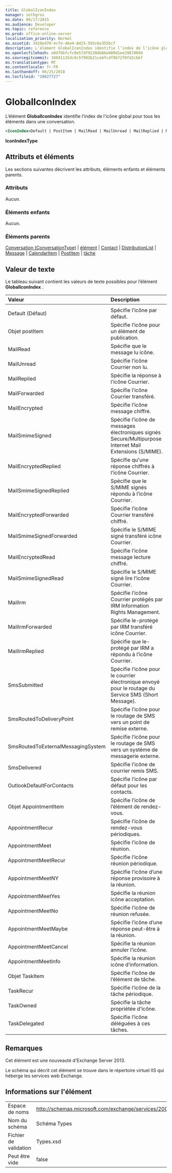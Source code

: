 ```yaml
---
title: GlobalIconIndex
manager: sethgros
ms.date: 09/17/2015
ms.audience: Developer
ms.topic: reference
ms.prod: office-online-server
localization_priority: Normal
ms.assetid: 3d28ed70-4cfe-46e4-8d15-593c6e355bcf
description: L’élément GlobalIconIndex identifie l’index de l’icône global pour tous les éléments dans une conversation.
ms.openlocfilehash: e8d78bfcfc0e57df9230db86e080d1ee29878094
ms.sourcegitcommit: 34041125dc8c5f993b21cebfc4f8b72f0fd2cb6f
ms.translationtype: MT
ms.contentlocale: fr-FR
ms.lasthandoff: 06/25/2018
ms.locfileid: "19827727"
---
```

# <a name="globaliconindex"></a>GlobalIconIndex

L’élément **GlobalIconIndex** identifie l’index de l’icône global pour tous les éléments dans une conversation. 
  
```XML
<IconIndex>Default | PostItem | MailRead | MailUnread | MailReplied | MailForwarded | MailEncrypted | MailSmimeSigned | MailEncrytedReplied | MailSmimeSignedReplied | MailEncryptedForwarded | MailSmimeSignedForwarded | MailEncryptedRead | MailSmimeSignedRead | MailIrm | MaillrmForwarded | MaillrmReplied | SmsSubmitted | SmsRoutedToDeliveryPoint | SmsRoutedToExternalMessagingSystem | SmsDelivered | OutlookDefaultForContacts | AppointmentItem | AppointmentRecur | AppointmentMeet | AppointmentMeetRecur | AppointmentMeetNY | AppointmentMeetYes | AppointmentMeetNo | AppointmentMeetMaybe | AppointmentMeetCancel | AppointmentMeetInfo | TaskItem | TaskRecur | TaskOwned | TaskDelegated</IconIndex>
```

 **IconIndexType**
## <a name="attributes-and-elements"></a>Attributs et éléments

Les sections suivantes décrivent les attributs, éléments enfants et éléments parents.
  
### <a name="attributes"></a>Attributs

Aucun.
  
### <a name="child-elements"></a>Éléments enfants

Aucun.
  
### <a name="parent-elements"></a>Éléments parents

[Conversation (ConversationType)](conversation-conversationtype.md) | [élément](item.md) | [Contact](contact.md) | [DistributionList](distributionlist.md) | [Message](message-ex15websvcsotherref.md) | [CalendarItem](calendaritem.md) | [PostItem](postitem.md) | [tâche ](task.md)
  
## <a name="text-value"></a>Valeur de texte

Le tableau suivant contient les valeurs de texte possibles pour l’élément **GlobalIconIndex** . 
  
|**Valeur**|**Description**|
|:-----|:-----|
|||
|Default (Défaut)  <br/> |Spécifie l’icône par défaut.  <br/> |
|Objet postItem  <br/> |Spécifie l’icône pour un élément de publication.  <br/> |
|MailRead  <br/> |Spécifie que le message lu icône.  <br/> |
|MailUnread  <br/> |Spécifie l’icône Courrier non lu.  <br/> |
|MailReplied  <br/> |Spécifie la réponse à l’icône Courrier.  <br/> |
|MailForwarded  <br/> |Spécifie l’icône Courrier transféré.  <br/> |
|MailEncrypted  <br/> |Spécifie l’icône message chiffré.  <br/> |
|MailSmimeSigned  <br/> |Spécifie l’icône de messages électroniques signés Secure/Multipurpose Internet Mail Extensions (S/MIME).  <br/> |
|MailEncryptedReplied  <br/> |Spécifie qu'une réponse chiffrés à l’icône Courrier.  <br/> |
|MailSmimeSignedReplied  <br/> |Spécifie que le S/MIME signés répondu à l’icône Courrier.  <br/> |
|MailEncryptedForwarded  <br/> |Spécifie l’icône Courrier transféré chiffré.  <br/> |
|MailSmimeSignedForwarded  <br/> |Spécifie le S/MIME signé transféré icône Courrier.  <br/> |
|MailEncryptedRead  <br/> |Spécifie l’icône message lecture chiffré.  <br/> |
|MailSmimeSignedRead  <br/> |Spécifie le S/MIME signé lire l’icône Courrier.  <br/> |
|MailIrm  <br/> |Spécifie l’icône Courrier protégés par IRM Information Rights Management.  <br/> |
|MailIrmForwarded  <br/> |Spécifie le-protégé par IRM transféré icône Courrier.  <br/> |
|MailIrmReplied  <br/> |Spécifie que le-protégé par IRM a répondu à l’icône Courrier.  <br/> |
|SmsSubmitted  <br/> |Spécifie l’icône pour le courrier électronique envoyé pour le routage du Service SMS (Short Message).  <br/> |
|SmsRoutedToDeliveryPoint  <br/> |Spécifie l’icône pour le routage de SMS vers un point de remise externe.  <br/> |
|SmsRoutedToExternalMessagingSystem  <br/> |Spécifie l’icône pour le routage de SMS vers un système de messagerie externe.  <br/> |
|SmsDelivered  <br/> |Spécifie l’icône de courrier remis SMS.  <br/> |
|OutlookDefaultForContacts  <br/> |Spécifie l’icône par défaut pour les contacts.  <br/> |
|Objet AppointmentItem  <br/> |Spécifie l’icône de l’élément de rendez-vous.  <br/> |
|AppointmentRecur  <br/> |Spécifie l’icône de rendez-vous périodiques.  <br/> |
|AppointmentMeet  <br/> |Spécifie l’icône de réunion.  <br/> |
|AppointmentMeetRecur  <br/> |Spécifie l’icône réunion périodique.  <br/> |
|AppointmentMeetNY  <br/> |Spécifie l’icône d’une réponse provisoire à la réunion.  <br/> |
|AppointmentMeetYes  <br/> |Spécifie la réunion icône acceptation.  <br/> |
|AppointmentMeetNo  <br/> |Spécifie l’icône de réunion refusée.  <br/> |
|AppointmentMeetMaybe  <br/> |Spécifie l’icône d’une réponse peut-être à la réunion.  <br/> |
|AppointmentMeetCancel  <br/> |Spécifie la réunion annuler l’icône.  <br/> |
|AppointmentMeetInfo  <br/> |Spécifie la réunion icône d’information.  <br/> |
|Objet TaskItem  <br/> |Spécifie l’icône de l’élément de tâche.  <br/> |
|TaskRecur  <br/> |Spécifie l’icône de la tâche périodique.  <br/> |
|TaskOwned  <br/> |Spécifie la tâche propriétée d’icône.  <br/> |
|TaskDelegated  <br/> |Spécifie l’icône déléguées à ces tâches.  <br/> |
   
## <a name="remarks"></a>Remarques

Cet élément est une nouveauté d'Exchange Server 2013.
  
Le schéma qui décrit cet élément se trouve dans le répertoire virtuel IIS qui héberge les services web Exchange.
  
## <a name="element-information"></a>Informations sur l'élément

|||
|:-----|:-----|
|Espace de noms  <br/> |http://schemas.microsoft.com/exchange/services/2006/types  <br/> |
|Nom du schéma  <br/> |Schéma Types  <br/> |
|Fichier de validation  <br/> |Types.xsd  <br/> |
|Peut être vide  <br/> |false  <br/> |
   

